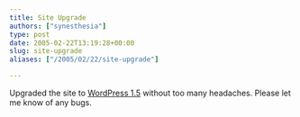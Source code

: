 ```yaml
---
title: Site Upgrade
authors: ["synesthesia"]
type: post
date: 2005-02-22T13:19:28+00:00
slug: site-upgrade 
aliases: ["/2005/02/22/site-upgrade"]

---
```

Upgraded the site to [WordPress 1.5][1] without too many headaches. Please let me know of any bugs.

 [1]: https://wordpress.org/development/2005/02/strayhorn/